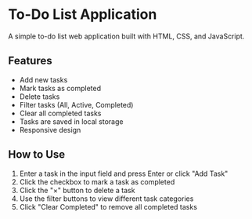 # To-Do List Application

A simple to-do list web application built with HTML, CSS, and JavaScript.

## Features

- Add new tasks
- Mark tasks as completed
- Delete tasks
- Filter tasks (All, Active, Completed)
- Clear all completed tasks
- Tasks are saved in local storage
- Responsive design

## How to Use

1. Enter a task in the input field and press Enter or click "Add Task"
2. Click the checkbox to mark a task as completed
3. Click the "×" button to delete a task
4. Use the filter buttons to view different task categories
5. Click "Clear Completed" to remove all completed tasks